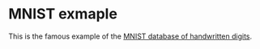 # MNIST exmaple

This is the famous example of the [MNIST database of handwritten digits](http://yann.lecun.com/exdb/mnist/).
